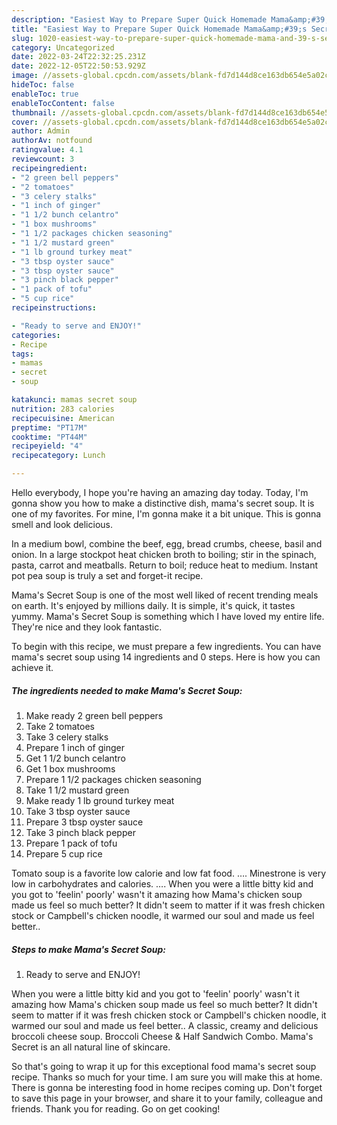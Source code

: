 ```yaml
---
description: "Easiest Way to Prepare Super Quick Homemade Mama&amp;#39;s Secret Soup"
title: "Easiest Way to Prepare Super Quick Homemade Mama&amp;#39;s Secret Soup"
slug: 1020-easiest-way-to-prepare-super-quick-homemade-mama-and-39-s-secret-soup
category: Uncategorized
date: 2022-03-24T22:32:25.231Z
date: 2022-12-05T22:50:53.929Z
image: //assets-global.cpcdn.com/assets/blank-fd7d144d8ce163db654e5a02c40b08a2775adb7897d16e4062681dc7e1b2800f.png
hideToc: false
enableToc: true
enableTocContent: false
thumbnail: //assets-global.cpcdn.com/assets/blank-fd7d144d8ce163db654e5a02c40b08a2775adb7897d16e4062681dc7e1b2800f.png
cover: //assets-global.cpcdn.com/assets/blank-fd7d144d8ce163db654e5a02c40b08a2775adb7897d16e4062681dc7e1b2800f.png
author: Admin
authorAv: notfound
ratingvalue: 4.1
reviewcount: 3
recipeingredient:
- "2 green bell peppers"
- "2 tomatoes"
- "3 celery stalks"
- "1 inch of ginger"
- "1 1/2 bunch celantro"
- "1 box mushrooms"
- "1 1/2 packages chicken seasoning"
- "1 1/2 mustard green"
- "1 lb ground turkey meat"
- "3 tbsp oyster sauce"
- "3 tbsp oyster sauce"
- "3 pinch black pepper"
- "1 pack of tofu"
- "5 cup rice"
recipeinstructions:

- "Ready to serve and ENJOY!"
categories:
- Recipe
tags:
- mamas
- secret
- soup

katakunci: mamas secret soup 
nutrition: 283 calories
recipecuisine: American
preptime: "PT17M"
cooktime: "PT44M"
recipeyield: "4"
recipecategory: Lunch

---
```



Hello everybody, I hope you're having an amazing day today. Today, I'm gonna show you how to make a distinctive dish, mama&#39;s secret soup. It is one of my favorites. For mine, I'm gonna make it a bit unique. This is gonna smell and look delicious.

In a medium bowl, combine the beef, egg, bread crumbs, cheese, basil and onion. In a large stockpot heat chicken broth to boiling; stir in the spinach, pasta, carrot and meatballs. Return to boil; reduce heat to medium. Instant pot pea soup is truly a set and forget-it recipe.

Mama&#39;s Secret Soup is one of the most well liked of recent trending meals on earth. It's enjoyed by millions daily. It is simple, it's quick, it tastes yummy. Mama&#39;s Secret Soup is something which I have loved my entire life. They're nice and they look fantastic.


To begin with this recipe, we must prepare a few ingredients. You can have mama&#39;s secret soup using 14 ingredients and 0 steps. Here is how you can achieve it.

<!--inarticleads1-->

##### The ingredients needed to make Mama&#39;s Secret Soup:

1. Make ready 2 green bell peppers
1. Take 2 tomatoes
1. Take 3 celery stalks
1. Prepare 1 inch of ginger
1. Get 1 1/2 bunch celantro
1. Get 1 box mushrooms
1. Prepare 1 1/2 packages chicken seasoning
1. Take 1 1/2 mustard green
1. Make ready 1 lb ground turkey meat
1. Take 3 tbsp oyster sauce
1. Prepare 3 tbsp oyster sauce
1. Take 3 pinch black pepper
1. Prepare 1 pack of tofu
1. Prepare 5 cup rice


Tomato soup is a favorite low calorie and low fat food. …. Minestrone is very low in carbohydrates and calories. …. When you were a little bitty kid and you got to &#39;feelin&#39; poorly&#39; wasn&#39;t it amazing how Mama&#39;s chicken soup made us feel so much better? It didn&#39;t seem to matter if it was fresh chicken stock or Campbell&#39;s chicken noodle, it warmed our soul and made us feel better.. 

<!--inarticleads2-->

##### Steps to make Mama&#39;s Secret Soup:


1. Ready to serve and ENJOY!

When you were a little bitty kid and you got to &#39;feelin&#39; poorly&#39; wasn&#39;t it amazing how Mama&#39;s chicken soup made us feel so much better? It didn&#39;t seem to matter if it was fresh chicken stock or Campbell&#39;s chicken noodle, it warmed our soul and made us feel better.. A classic, creamy and delicious broccoli cheese soup. Broccoli Cheese &amp; Half Sandwich Combo. Mama&#39;s Secret is an all natural line of skincare. 

So that's going to wrap it up for this exceptional food mama&#39;s secret soup recipe. Thanks so much for your time. I am sure you will make this at home. There is gonna be interesting food in home recipes coming up. Don't forget to save this page in your browser, and share it to your family, colleague and friends. Thank you for reading. Go on get cooking!
